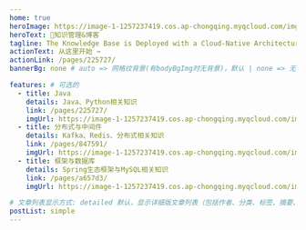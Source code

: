 ```yaml
---
home: true
heroImage: https://image-1-1257237419.cos.ap-chongqing.myqcloud.com/img/guideline-two.png
heroText: 🚀知识管理&博客
tagline: The Knowledge Base is Deployed with a Cloud-Native Architecture
actionText: 从这里开始 →
actionLink: /pages/225727/
bannerBg: none # auto => 网格纹背景(有bodyBgImg时无背景)，默认 | none => 无 | '大图地址' | background: 自定义背景样式       提示：如发现文本颜色不适应你的背景时可以到palette.styl修改$bannerTextColor变量

features: # 可选的
  - title: Java
    details: Java、Python相关知识
    link: /pages/225727/
    imgUrl: https://image-1-1257237419.cos.ap-chongqing.myqcloud.com/img/site1back.png
  - title: 分布式与中间件
    details: Kafka、Redis、分布式相关知识
    link: /pages/847591/
    imgUrl: https://image-1-1257237419.cos.ap-chongqing.myqcloud.com/img/site2back.png
  - title: 框架与数据库
    details: Spring生态框架与MySQL相关知识
    link: /pages/a657d3/
    imgUrl: https://image-1-1257237419.cos.ap-chongqing.myqcloud.com/img/site3back.png

# 文章列表显示方式: detailed 默认，显示详细版文章列表（包括作者、分类、标签、摘要、分页等）| simple => 显示简约版文章列表（仅标题和日期）| none 不显示文章列表
postList: simple
---
```

[comment]: <> (<p align="center">)

[comment]: <> (  <a href="https://www.npmjs.com/package/vuepress-theme-vdoing" target="_blank"><img src="https://img.shields.io/npm/v/vuepress-theme-vdoing" alt="npm" class="no-zoom"></a>)

[comment]: <> (  <a href="https://www.npmjs.com/package/vuepress-theme-vdoing" target="_blank"><img src="https://img.shields.io/npm/dt/vuepress-theme-vdoing" alt="npm" class="no-zoom"></a>)

[comment]: <> (  <a href="https://github.com/xugaoyi/vuepress-theme-vdoing" target="_blank"><img src='https://img.shields.io/github/stars/xugaoyi/vuepress-theme-vdoing' alt='GitHub stars' class="no-zoom"></a>)

[comment]: <> (  <a href="https://github.com/xugaoyi/vuepress-theme-vdoing" target="_blank"><img src='https://img.shields.io/github/forks/xugaoyi/vuepress-theme-vdoing' alt='GitHub forks' class="no-zoom"></a>)

[comment]: <> (</p>)
